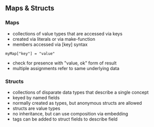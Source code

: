 ## Maps & Structs

### Maps
- collections of value types that are accessed via keys
- created via literals or via make-function
- members accessed via [key] syntax
```golang
myMap["key"] = "value"
```
- check for presence with "value, ok" form of result
- multiple assignments refer to same underlying data

### Structs
- collections of disparate data types that describe a single concept
- keyed by named fields
- normally created as types, but anonymous structs are allowed
- structs are value types
- no inheritance, but can use composition via embedding
- tags can be added to struct fields to describe field
